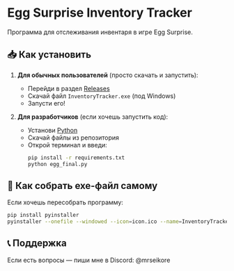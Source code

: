 # Egg Surprise Inventory Tracker

Программа для отслеживания инвентаря в игре Egg Surprise.

## 📥 Как установить
1. **Для обычных пользователей** (просто скачать и запустить):
   - Перейди в раздел [Releases](https://github.com/MrSeikore/EggSurpriseTracker/releases)
   - Скачай файл `InventoryTracker.exe` (под Windows)
   - Запусти его!

2. **Для разработчиков** (если хочешь запустить код):
   - Установи [Python](https://www.python.org/downloads/)
   - Скачай файлы из репозитория
   - Открой терминал и введи:
     ```bash
     pip install -r requirements.txt
     python egg_final.py
     ```

## 🔧 Как собрать exe-файл самому
Если хочешь пересобрать программу:
```bash
pip install pyinstaller
pyinstaller --onefile --windowed --icon=icon.ico --name=InventoryTracker egg_final.py
```

## 📞 Поддержка
Если есть вопросы — пиши мне в Discord: @mrseikore
